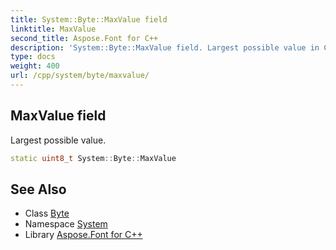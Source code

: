 ```yaml
---
title: System::Byte::MaxValue field
linktitle: MaxValue
second_title: Aspose.Font for C++
description: 'System::Byte::MaxValue field. Largest possible value in C++.'
type: docs
weight: 400
url: /cpp/system/byte/maxvalue/
---
```

## MaxValue field


Largest possible value.

```cpp
static uint8_t System::Byte::MaxValue
```

## See Also

* Class [Byte](../)
* Namespace [System](../../)
* Library [Aspose.Font for C++](../../../)
